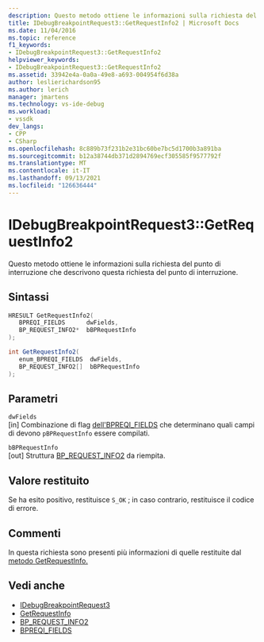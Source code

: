 ```yaml
---
description: Questo metodo ottiene le informazioni sulla richiesta del punto di interruzione che descrivono questa richiesta del punto di interruzione.
title: IDebugBreakpointRequest3::GetRequestInfo2 | Microsoft Docs
ms.date: 11/04/2016
ms.topic: reference
f1_keywords:
- IDebugBreakpointRequest3::GetRequestInfo2
helpviewer_keywords:
- IDebugBreakpointRequest3::GetRequestInfo2
ms.assetid: 33942e4a-0a0a-49e8-a693-004954f6d38a
author: leslierichardson95
ms.author: lerich
manager: jmartens
ms.technology: vs-ide-debug
ms.workload:
- vssdk
dev_langs:
- CPP
- CSharp
ms.openlocfilehash: 8c889b73f231b2e31bc60be7bc5d1700b3a891ba
ms.sourcegitcommit: b12a38744db371d2894769ecf305585f9577792f
ms.translationtype: MT
ms.contentlocale: it-IT
ms.lasthandoff: 09/13/2021
ms.locfileid: "126636444"
---
```

# <a name="idebugbreakpointrequest3getrequestinfo2"></a>IDebugBreakpointRequest3::GetRequestInfo2
Questo metodo ottiene le informazioni sulla richiesta del punto di interruzione che descrivono questa richiesta del punto di interruzione.

## <a name="syntax"></a>Sintassi

```cpp
HRESULT GetRequestInfo2(
   BPREQI_FIELDS      dwFields,
   BP_REQUEST_INFO2*  bBPRequestInfo
);
```

```csharp
int GetRequestInfo2(
   enum_BPREQI_FIELDS  dwFields,
   BP_REQUEST_INFO2[]  bBPRequestInfo
);
```

## <a name="parameters"></a>Parametri
`dwFields`\
[in] Combinazione di flag [dell'BPREQI_FIELDS](../../../extensibility/debugger/reference/bpreqi-fields.md) che determinano quali campi di devono `pBPRequestInfo` essere compilati.

`bBPRequestInfo`\
[out] Struttura [BP_REQUEST_INFO2](../../../extensibility/debugger/reference/bp-request-info2.md) da riempita.

## <a name="return-value"></a>Valore restituito
 Se ha esito positivo, restituisce `S_OK` ; in caso contrario, restituisce il codice di errore.

## <a name="remarks"></a>Commenti
 In questa richiesta sono presenti più informazioni di quelle restituite dal [metodo GetRequestInfo.](../../../extensibility/debugger/reference/idebugbreakpointrequest2-getrequestinfo.md)

## <a name="see-also"></a>Vedi anche
- [IDebugBreakpointRequest3](../../../extensibility/debugger/reference/idebugbreakpointrequest3.md)
- [GetRequestInfo](../../../extensibility/debugger/reference/idebugbreakpointrequest2-getrequestinfo.md)
- [BP_REQUEST_INFO2](../../../extensibility/debugger/reference/bp-request-info2.md)
- [BPREQI_FIELDS](../../../extensibility/debugger/reference/bpreqi-fields.md)
